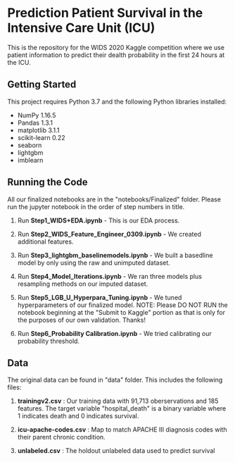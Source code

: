 # Prediction Patient Survival in the Intensive Care Unit (ICU)

This is the repository for the WIDS 2020 Kaggle competition where we use patient information to predict their dealth probability in the first 24 hours at the ICU.


## Getting Started

This project requires Python 3.7 and the following Python libraries installed:

* NumPy 1.16.5
* Pandas 1.3.1
* matplotlib 3.1.1
* scikit-learn 0.22
* seaborn
* lightgbm
* imblearn


## Running the Code

All our finalized notebooks are in the "notebooks/Finalized" folder. Please run the jupyter notebook in the order of step numbers in title. 

1. Run __Step1_WIDS+EDA.ipynb__ - 
   This is our EDA process.

2. Run __Step2_WIDS_Feature_Engineer_0309.ipynb__ - 
   We created additional features.

3. Run __Step3_lightgbm_baselinemodels.ipynb__ - 
   We built a basedline model by only using the raw and unimputed dataset.

4. Run __Step4_Model_Iterations.ipynb__ - 
   We ran three models plus resampling methods on our imputed dataset.

5. Run __Step5_LGB_U_Hyperpara_Tuning.ipynb__ - 
   We tuned hyperparameters of our finalized model. NOTE: Please DO NOT RUN the notebook beginning at the "Submit to Kaggle" portion as that is only for the purposes of our own validation. Thanks!

6. Run __Step6_Probability Calibration.ipynb__ - 
   We tried calibrating our probability threshold.

## Data

The original data can be found in "data" folder. This includes the following files:

1. __trainingv2.csv__ : Our training data with 91,713 oberservations and 185 features. 
    The target variable "hospital_death" is a binary variable where 1 indicates death and 0 indicates survival.
    
2. __icu-apache-codes.csv__ : Map to match APACHE III diagnosis codes with their parent chronic condition.

3. __unlabeled.csv__ : The holdout unlabeled data used to predict survival
